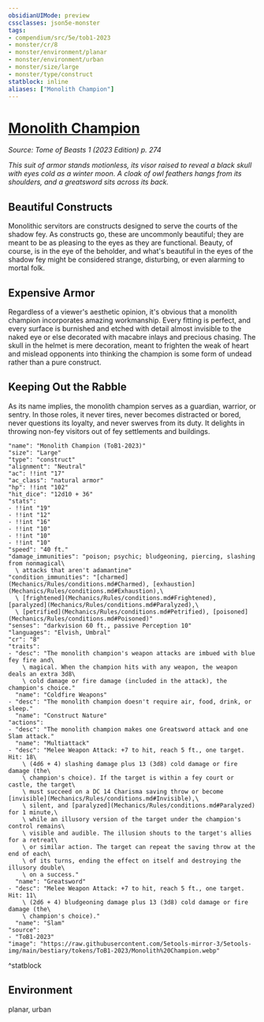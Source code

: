 ```yaml
---
obsidianUIMode: preview
cssclasses: json5e-monster
tags:
- compendium/src/5e/tob1-2023
- monster/cr/8
- monster/environment/planar
- monster/environment/urban
- monster/size/large
- monster/type/construct
statblock: inline
aliases: ["Monolith Champion"]
---
```

# [Monolith Champion](Mechanics\bestiary\construct/monolith-champion-tob1-2023.md)
*Source: Tome of Beasts 1 (2023 Edition) p. 274*  

*This suit of armor stands motionless, its visor raised to reveal a black skull with eyes cold as a winter moon. A cloak of owl feathers hangs from its shoulders, and a greatsword sits across its back.*

## Beautiful Constructs

Monolithic servitors are constructs designed to serve the courts of the shadow fey. As constructs go, these are uncommonly beautiful; they are meant to be as pleasing to the eyes as they are functional. Beauty, of course, is in the eye of the beholder, and what's beautiful in the eyes of the shadow fey might be considered strange, disturbing, or even alarming to mortal folk.

## Expensive Armor

Regardless of a viewer's aesthetic opinion, it's obvious that a monolith champion incorporates amazing workmanship. Every fitting is perfect, and every surface is burnished and etched with detail almost invisible to the naked eye or else decorated with macabre inlays and precious chasing. The skull in the helmet is mere decoration, meant to frighten the weak of heart and mislead opponents into thinking the champion is some form of undead rather than a pure construct.

## Keeping Out the Rabble

As its name implies, the monolith champion serves as a guardian, warrior, or sentry. In those roles, it never tires, never becomes distracted or bored, never questions its loyalty, and never swerves from its duty. It delights in throwing non-fey visitors out of fey settlements and buildings.

```statblock
"name": "Monolith Champion (ToB1-2023)"
"size": "Large"
"type": "construct"
"alignment": "Neutral"
"ac": !!int "17"
"ac_class": "natural armor"
"hp": !!int "102"
"hit_dice": "12d10 + 36"
"stats":
- !!int "19"
- !!int "12"
- !!int "16"
- !!int "10"
- !!int "10"
- !!int "10"
"speed": "40 ft."
"damage_immunities": "poison; psychic; bludgeoning, piercing, slashing from nonmagical\
  \ attacks that aren't adamantine"
"condition_immunities": "[charmed](Mechanics/Rules/conditions.md#Charmed), [exhaustion](Mechanics/Rules/conditions.md#Exhaustion),\
  \ [frightened](Mechanics/Rules/conditions.md#Frightened), [paralyzed](Mechanics/Rules/conditions.md#Paralyzed),\
  \ [petrified](Mechanics/Rules/conditions.md#Petrified), [poisoned](Mechanics/Rules/conditions.md#Poisoned)"
"senses": "darkvision 60 ft., passive Perception 10"
"languages": "Elvish, Umbral"
"cr": "8"
"traits":
- "desc": "The monolith champion's weapon attacks are imbued with blue fey fire and\
    \ magical. When the champion hits with any weapon, the weapon deals an extra 3d8\
    \ cold damage or fire damage (included in the attack), the champion's choice."
  "name": "Coldfire Weapons"
- "desc": "The monolith champion doesn't require air, food, drink, or sleep."
  "name": "Construct Nature"
"actions":
- "desc": "The monolith champion makes one Greatsword attack and one Slam attack."
  "name": "Multiattack"
- "desc": "Melee Weapon Attack: +7 to hit, reach 5 ft., one target. Hit: 18\
    \ (4d6 + 4) slashing damage plus 13 (3d8) cold damage or fire damage (the\
    \ champion's choice). If the target is within a fey court or castle, the target\
    \ must succeed on a DC 14 Charisma saving throw or become [invisible](Mechanics/Rules/conditions.md#Invisible),\
    \ silent, and [paralyzed](Mechanics/Rules/conditions.md#Paralyzed) for 1 minute,\
    \ while an illusory version of the target under the champion's control remains\
    \ visible and audible. The illusion shouts to the target's allies for a retreat\
    \ or similar action. The target can repeat the saving throw at the end of each\
    \ of its turns, ending the effect on itself and destroying the illusory double\
    \ on a success."
  "name": "Greatsword"
- "desc": "Melee Weapon Attack: +7 to hit, reach 5 ft., one target. Hit: 11\
    \ (2d6 + 4) bludgeoning damage plus 13 (3d8) cold damage or fire damage (the\
    \ champion's choice)."
  "name": "Slam"
"source":
- "ToB1-2023"
"image": "https://raw.githubusercontent.com/5etools-mirror-3/5etools-img/main/bestiary/tokens/ToB1-2023/Monolith%20Champion.webp"
```
^statblock

## Environment

planar, urban